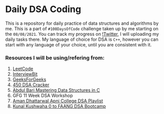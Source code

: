# Daily DSA Coding
This is a repository for daily practice of data structures and algorithms by me. This is a part of `#100DaysOfCode` challenge taken up by me starting on the `08/08/2021`. You can track my progress on [!Twitter](https://twitter.com/sethidaksh02/), I will uploading my daily tasks there. My language of choice for DSA is <code>C++</code>, however you can start with any language of your choice, until you are consistent with it.

### Resources I will be using/refering from:
1. [LeetCode](https://leetcode.com/)
2. [InterviewBit](https://www.interviewbit.com/)
3. [GeeksForGeeks](https://www.geeksforgeeks.org/)
4. [450 DSA Cracker](https://450dsa.com/)
5. [Abdul Bari Mastering Data Structures in C](https://www.udemy.com/course/datastructurescncpp/)
6. GFG 11 Week DSA Workshop
7. [Aman Dhattarwal Apni College DSA Playlist](https://www.youtube.com/playlist?list=PLfqMhTWNBTe0b2nM6JHVCnAkhQRGiZMSJ)
8. [Kunal Kushwaha 0 to FAANG DSA Bootcamp](https://www.youtube.com/playlist?list=PL9gnSGHSqcnr_DxHsP7AW9ftq0AtAyYqJ)